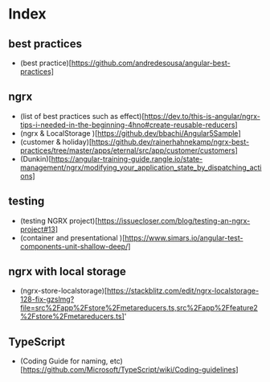 # Index

## best practices 
- (best practice)[https://github.com/andredesousa/angular-best-practices]

## ngrx
- (list of best practices such as effect)[https://dev.to/this-is-angular/ngrx-tips-i-needed-in-the-beginning-4hno#create-reusable-reducers]
- (ngrx & LocalStorage )[https://github.dev/bbachi/Angular5Sample]
- (customer & holiday)[https://github.dev/rainerhahnekamp/ngrx-best-practices/tree/master/apps/eternal/src/app/customer/customers]
- (Dunkin)[https://angular-training-guide.rangle.io/state-management/ngrx/modifying_your_application_state_by_dispatching_actions]

## testing
- (testing NGRX project)[https://issuecloser.com/blog/testing-an-ngrx-project#13]
- (container and presentational )[https://www.simars.io/angular-test-components-unit-shallow-deep/]

## ngrx with local storage
- (ngrx-store-localstorage)[https://stackblitz.com/edit/ngrx-localstorage-128-fix-gzslmg?file=src%2Fapp%2Fstore%2Fmetareducers.ts,src%2Fapp%2Ffeature2%2Fstore%2Fmetareducers.ts]'


## TypeScript
- (Coding Guide for naming, etc)[https://github.com/Microsoft/TypeScript/wiki/Coding-guidelines]